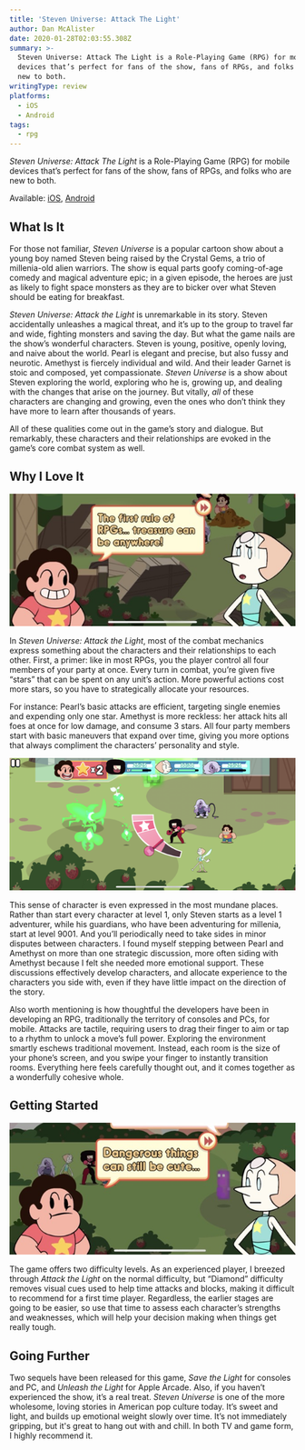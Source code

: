 ```yaml
---
title: 'Steven Universe: Attack The Light'
author: Dan McAlister
date: 2020-01-28T02:03:55.308Z
summary: >-
  Steven Universe: Attack The Light is a Role-Playing Game (RPG) for mobile
  devices that’s perfect for fans of the show, fans of RPGs, and folks who are
  new to both. 
writingType: review
platforms: 
  - iOS
  - Android
tags:
  - rpg
---
```

*Steven Universe: Attack The Light* is a Role-Playing Game (RPG) for mobile devices that’s perfect for fans of the show, fans of RPGs, and folks who are new to both. 

Available: [iOS](https://apps.apple.com/us/app/attack-the-light/id941380906), [Android](https://play.google.com/store/apps/details?id=com.turner.stevenrpg&hl=en_US)

## What Is It

For those not familiar, *Steven Universe* is a popular cartoon show about a young boy named Steven being raised by the Crystal Gems, a trio of millenia-old alien warriors. The show is equal parts goofy coming-of-age comedy and magical adventure epic; in a given episode, the heroes are just as likely to fight space monsters as they are to bicker over what Steven should be eating for breakfast.

*Steven Universe: Attack the Light* is unremarkable in its story. Steven accidentally unleashes a magical threat, and it’s up to the group to travel far and wide, fighting monsters and saving the day. But what the game nails are the show’s wonderful characters. Steven is young, positive, openly loving, and naive about the world. Pearl is elegant and precise, but also fussy and neurotic. Amethyst is fiercely individual and wild. And their leader Garnet is stoic and composed, yet compassionate. *Steven Universe* is a show about Steven exploring the world, exploring who he is, growing up, and dealing with the changes that arise on the journey. But vitally, *all* of these characters are changing and growing, even the ones who don’t think they have more to learn after thousands of years.

All of these qualities come out in the game’s story and dialogue. But remarkably, these characters and their relationships are evoked in the game’s core combat system as well.

## Why I Love It

![Image of Steven telling Pearl, "The first rule of RPGs...treasure can be anywhere!"](/static/img/IMG_2235-2.jpeg "The perfect introductory RPG.")

In *Steven Universe: Attack the Light*, most of the combat mechanics express something about the characters and their relationships to each other. First, a primer: like in most RPGs, you the player control all four members of your party at once. Every turn in combat, you’re given five “stars” that can be spent on any unit’s action. More powerful actions cost more stars, so you have to strategically allocate your resources.

For instance: Pearl’s basic attacks are efficient, targeting single enemies and expending only one star. Amethyst is more reckless: her attack hits all foes at once for low damage, and consume 3 stars. All four party members start with basic maneuvers that expand over time, giving you more options that always compliment the characters’ personality and style.

![Image of a battle scene, with Garnet charging up an attack. ](/static/img/IMG_2247-2.png "Attacks are all based on timing, and evocative of each character. ")

This sense of character is even expressed in the most mundane places. Rather than start every character at level 1, only Steven starts as a level 1 adventurer, while his guardians, who have been adventuring for millenia, start at level 9001. And you’ll periodically need to take sides in minor disputes between characters. I found myself stepping between Pearl and Amethyst on more than one strategic discussion, more often siding with Amethyst because I felt she needed more emotional support. These discussions effectively develop characters, and allocate experience to the characters you side with, even if they have little impact on the direction of the story.

Also worth mentioning is how thoughtful the developers have been in developing an RPG, traditionally the territory of consoles and PCs, for mobile. Attacks are tactile, requiring users to drag their finger to aim or tap to a rhythm to unlock a move’s full power. Exploring the environment smartly eschews traditional movement. Instead, each room is the size of your phone’s screen, and you swipe your finger to instantly transition rooms. Everything here feels carefully thought out, and it comes together as a wonderfully cohesive whole.

## Getting Started

![Image of Steven telling Pearl, "Dangerous things can still be cute..."](/static/img/IMG_2239-2.jpeg "The best art reflects life. ")

The game offers two difficulty levels. As an experienced player, I breezed through *Attack the Light* on the normal difficulty, but “Diamond” difficulty removes visual cues used to help time attacks and blocks, making it difficult to recommend for a first time player. Regardless, the earlier stages are going to be easier, so use that time to assess each character’s strengths and weaknesses, which will help your decision making when things get really tough.

## Going Further

Two sequels have been released for this game, *Save the Light* for consoles and PC, and *Unleash the Light* for Apple Arcade. Also, if you haven’t experienced the show, it’s a real treat. *Steven Universe* is one of the more wholesome, loving stories in American pop culture today. It’s sweet and light, and builds up emotional weight slowly over time. It’s not immediately gripping, but it's great to hang out with and chill. In both TV and game form, I highly recommend it.

